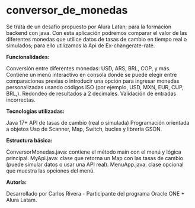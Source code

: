 # conversor_de_monedas
Se trata de un desafio propuesto por Alura Latan; para la formación backend con java.
Con esta aplicación podremos comparar el valor de las diferentes monedas que utilice datos de tasas de cambio en tiempo real o simulados; para ello utilizamos la Api de Ex-changerate-rate.  

**Funcionalidades:**  

Conversión entre diferentes monedas: USD, ARS, BRL, COP, y más.
Contiene un menú interactivo en consola donde se puede elegir entre comparaciones previas o introducir una opción para ingresar monedas personalizadas usando códigos ISO (por ejemplo, USD, MXN, EUR, CUP, BRL,).
Redondeo de resultados a 2 decimales.
Validación de entradas incorrectas.  

**Tecnologías utilizadas:**  

Java 17+
API de tasas de cambio (real o simulada)
Programación orientada a objetos
Uso de Scanner, Map, Switch, bucles y librería GSON.  


**Estructura básica:**  

ConversorMonedas.java: contiene el método main con el menú y lógica principal.
MyApi.java: clase que retorna un Map con las tasas de cambio (puede simular datos o usar una API real).
MenuApp.java: clase opcional que muestra las opciones del menú.  

**Autoría:**  

Desarrollado por Carlos Rivera - Participante del programa Oracle ONE + Alura Latam.
